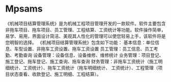 # Mpsams
 《机械项目结算管理系统》是为机械工程项目管理开发的一款软件。软件主要包含非拖车项目、拖车项目、员工管理、工程结算、工资统计等功能。软件操作简单，易学、易用，界面设计简洁、美观其人性化的管理可以使您轻易上手，该软件将是您明智的选择。 《机械项目结算管理系统》包含如下功能： 基本信息：单位信息、车型设置、非拖车工资设置、拖车工资设置 员工管理：员工信息、员工考勤、考勤查询 设备管理：设备信息、设备维修、维修统计 业务管理：项目登记、施工登记、拖车登记、施工查询、拖车查询 财务管理：非拖车工资统计（施工明细统计、工资统计）、拖车工资统计（拖车明细统计、 工资统计）、工程管理（项目状态查看、收款登记、施工明细、工程结算）。
